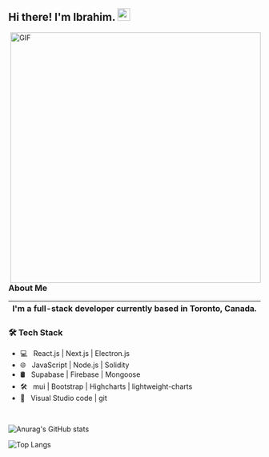 <h2> Hi there! I'm Ibrahim. <img src="https://github.com/IbrahimSam96/IbrahimSam96/blob/master/Hi.gif" width="25"></h2>
<img align="right" alt="GIF" src="https://github.com/IbrahimSam96/IbrahimSam96/blob/master/gif3.gif?raw=true" width="500"/>
<h3> About Me </h3>

|  I'm a full-stack developer currently based in Toronto, Canada. |
| --- |


<h3>🛠 Tech Stack</h3>

- 💻 &nbsp; React.js | Next.js | Electron.js
- 🌐 &nbsp; JavaScript | Node.js | Solidity
- 🛢 &nbsp; Supabase | Firebase | Mongoose
- 🛠 &nbsp; mui | Bootstrap | Highcharts | lightweight-charts 
- 🔧 &nbsp; Visual Studio code | git
<br>

![Anurag's GitHub stats](https://github-readme-stats.vercel.app/api?username=Ibrahimsam96&show_icons=true&theme=radical)


![Top Langs](https://github-readme-stats.vercel.app/api/top-langs/?username=Ibrahimsam96&show_icons=true&theme=radical)


